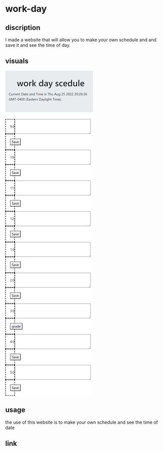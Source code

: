 # work-day

## discription
I made a website that will allow you to make your own schedule and and save it and see the time of day.

## visuals
![picture of website](./images/_C__Users_grant_Desktop_school_sceduler_work-day_index.html.png)

## usage 
the use of this website is to make your own schedule and see the time of date

## link